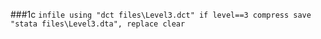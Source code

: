 ###1c
`infile using "dct files\Level3.dct" if level==3
compress
save "stata files\Level3.dta", replace
clear`
